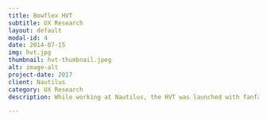 ```yaml
---
title: Bowflex HVT
subtitle: UX Research
layout: default
modal-id: 4
date: 2014-07-15
img: hvt.jpg
thumbnail: hvt-thumbnail.jpeg
alt: image-alt
project-date: 2017
client: Nautilus
category: UX Research
description: While working at Nautilus, the HVT was launched with fanfare... to very little sales impact.  We needed post-launch research, fast, to find out where the disconnect was and what to do next.

---
```

